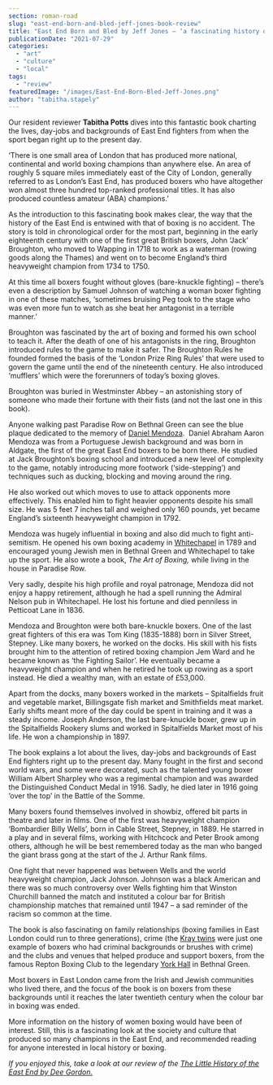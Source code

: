 ```yaml
---
section: roman-road
slug: "east-end-born-and-bled-jeff-jones-book-review"
title: "East End Born and Bled by Jeff Jones – ‘a fascinating history of London boxing’"
publicationDate: "2021-07-29"
categories: 
  - "art"
  - "culture"
  - "local"
tags: 
  - "review"
featuredImage: "/images/East-End-Born-Bled-Jeff-Jones.png"
author: "tabitha.stapely"
---
```


Our resident reviewer **Tabitha Potts** dives into this fantastic book charting the lives, day-jobs and backgrounds of East End fighters from when the sport began right up to the present day.

‘There is one small area of London that has produced more national, continental and world boxing champions than anywhere else. An area of roughly 5 square miles immediately east of the City of London, generally referred to as London’s East End, has produced boxers who have altogether won almost three hundred top-ranked professional titles. It has also produced countless amateur (ABA) champions.’

As the introduction to this fascinating book makes clear, the way that the history of the East End is entwined with that of boxing is no accident. The story is told in chronological order for the most part, beginning in the early eighteenth century with one of the first great British boxers, John ‘Jack’ Broughton, who moved to Wapping in 1718 to work as a waterman (rowing goods along the Thames) and went on to become England’s third heavyweight champion from 1734 to 1750. 

At this time all boxers fought without gloves (bare-knuckle fighting) – there’s even a description by Samuel Johnson of watching a woman boxer fighting in one of these matches, ‘sometimes bruising Peg took to the stage who was even more fun to watch as she beat her antagonist in a terrible manner.’

Broughton was fascinated by the art of boxing and formed his own school to teach it. After the death of one of his antagonists in the ring, Broughton introduced rules to the game to make it safer. The Broughton Rules he founded formed the basis of the ‘London Prize Ring Rules’ that were used to govern the game until the end of the nineteenth century. He also introduced ‘mufflers’ which were the forerunners of today’s boxing gloves.

Broughton was buried in Westminster Abbey – an astonishing story of someone who made their fortune with their fists (and not the last one in this book). 

Anyone walking past Paradise Row on Bethnal Green can see the blue plaque dedicated to the memory of [Daniel Mendoza](https://romanroadlondon.com/daniel-mendoza-jewish-history/).  Daniel Abraham Aaron Mendoza was from a Portuguese Jewish background and was born in Aldgate, the first of the great East End boxers to be born there. He studied at Jack Broughton’s boxing school and introduced a new level of complexity to the game, notably introducing more footwork (‘side-stepping’) and techniques such as ducking, blocking and moving around the ring. 

He also worked out which moves to use to attack opponents more effectively. This enabled him to fight heavier opponents despite his small size. He was 5 feet 7 inches tall and weighed only 160 pounds, yet became England’s sixteenth heavyweight champion in 1792.  

Mendoza was hugely influential in boxing and also did much to fight anti-semitism. He opened his own boxing academy in [Whitechapel](https://whitechapellondon.co.uk/) in 1789 and encouraged young Jewish men in Bethnal Green and Whitechapel to take up the sport. He also wrote a book, _The Art of Boxing,_ while living in the house in Paradise Row. 

Very sadly, despite his high profile and royal patronage, Mendoza did not enjoy a happy retirement, although he had a spell running the Admiral Nelson pub in Whitechapel. He lost his fortune and died penniless in Petticoat Lane in 1836. 

Mendoza and Broughton were both bare-knuckle boxers. One of the last great fighters of this era was Tom King (1835-1888) born in Silver Street, Stepney. Like many boxers, he worked on the docks. His skill with his fists brought him to the attention of retired boxing champion Jem Ward and he became known as ‘the Fighting Sailor’. He eventually became a heavyweight champion and when he retired he took up rowing as a sport instead. He died a wealthy man, with an estate of £53,000. 

Apart from the docks, many boxers worked in the markets – Spitalfields fruit and vegetable market, Billingsgate fish market and Smithfields meat market. Early shifts meant more of the day could be spent in training and it was a steady income. Joseph Anderson, the last bare-knuckle boxer, grew up in the Spitalfields Rookery slums and worked in Spitalfields Market most of his life. He won a championship in 1897.

The book explains a lot about the lives, day-jobs and backgrounds of East End fighters right up to the present day. Many fought in the first and second world wars, and some were decorated, such as the talented young boxer William Albert Sharpley who was a regimental champion and was awarded the Distinguished Conduct Medal in 1916. Sadly, he died later in 1916 going ‘over the top’ in the Battle of the Somme. 

Many boxers found themselves involved in showbiz, offered bit parts in theatre and later in films. One of the first was heavyweight champion ‘Bombardier Billy Wells’, born in Cable Street, Stepney, in 1889. He starred in a play and in several films, working with Hitchcock and Peter Brook among others, although he will be best remembered today as the man who banged the giant brass gong at the start of the J. Arthur Rank films. 

One fight that never happened was between Wells and the world heavyweight champion, Jack Johnson. Johnson was a black American and there was so much controversy over Wells fighting him that Winston Churchill banned the match and instituted a colour bar for British championship matches that remained until 1947 – a sad reminder of the racism so common at the time. 

The book is also fascinating on family relationships (boxing families in East London could run to three generations), crime (the [Kray twins](https://romanroadlondon.com/kray-twins-boxing-careers/) were just one example of boxers who had criminal backgrounds or brushes with crime) and the clubs and venues that helped produce and support boxers, from the famous Repton Boxing Club to the legendary [York Hall](https://romanroadlondon.com/york-hall-boxing-heritage-bethnal-green/) in Bethnal Green. 

Most boxers in East London came from the Irish and Jewish communities who lived there, and the focus of the book is on boxers from these backgrounds until it reaches the later twentieth century when the colour bar in boxing was ended.

More information on the history of women boxing would have been of interest. Still, this is a fascinating look at the society and culture that produced so many champions in the East End, and recommended reading for anyone interested in local history or boxing. 

_If you enjoyed this, take a look at our review of the_ [_The Little History of the East End by Dee Gordon._](https://romanroadlondon.com/little-history-of-the-east-end-dee-gordon-book-review/)
